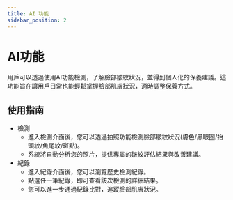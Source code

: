 ```yaml
---
title: AI 功能
sidebar_position: 2
---
```


# AI功能

用戶可以透過使用AI功能檢測，了解臉部皺紋狀況，並得到個人化的保養建議。這功能旨在讓用戶日常也能輕鬆掌握臉部肌膚狀況，適時調整保養方式。

## 使用指南

- 檢測
  - 進入檢測介面後，您可以透過拍照功能檢測臉部皺紋狀況(膚色/黑眼圈/抬頭紋/魚尾紋/斑點)。
  - 系統將自動分析您的照片，提供專屬的皺紋評估結果與改善建議。
- 紀錄
  - 進入紀錄介面後，您可以瀏覽歷史檢測紀錄。
  - 點選任一筆紀錄，即可查看該次檢測的詳細結果。
  - 您可以進一步通過紀錄比對，追蹤臉部肌膚狀況。
